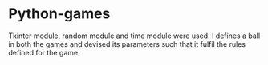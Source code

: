 # Python-games
Tkinter module, random module and time module were used. I defines a ball in both the games and devised its parameters such that it fulfil the rules defined for the game. 
